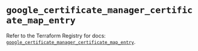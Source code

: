 # `google_certificate_manager_certificate_map_entry`

Refer to the Terraform Registry for docs: [`google_certificate_manager_certificate_map_entry`](https://registry.terraform.io/providers/hashicorp/google/6.46.0/docs/resources/certificate_manager_certificate_map_entry).

